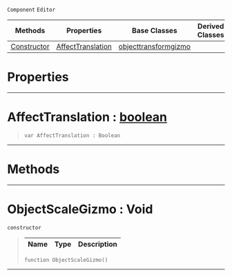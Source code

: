  `Component` `Editor`



|Methods|Properties|Base Classes|Derived Classes|
|---|---|---|---|
|[ Constructor](https://github.com/ZilchEngine/ZilchDocs/blob/master/code_reference/class_reference/objectscalegizmo.md#objectscalegizmo-void)|[ AffectTranslation](https://github.com/ZilchEngine/ZilchDocs/blob/master/code_reference/class_reference/objectscalegizmo.md#affecttranslation-zilch-e)|[objecttransformgizmo](https://github.com/ZilchEngine/ZilchDocs/blob/master/code_reference/class_reference/objecttransformgizmo.md)| |


 #  Properties


---  
 #  AffectTranslation : [boolean](https://github.com/ZilchEngine/ZilchDocs/blob/master/code_reference/nada_base_types/boolean.md)

> 
> ``` lang=cpp, name=Nada
> var AffectTranslation : Boolean


---  
 #  Methods


---  
 #  ObjectScaleGizmo : Void

 `constructor`

> 
> |Name|Type|Description|
> |---|---|---|
> ``` lang=cpp, name=Nada
> function ObjectScaleGizmo()
> ``` 


---  
 

 